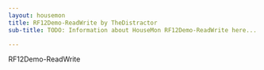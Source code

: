 ```yaml
---
layout: housemon
title: RF12Demo-ReadWrite by TheDistractor
sub-title: TODO: Information about HouseMon RF12Demo-ReadWrite here......

---
```



RF12Demo-ReadWrite